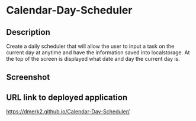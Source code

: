 # Calendar-Day-Scheduler

## Description
Create a daily scheduler that will allow the user to input a task on the current day at anytime and have the information saved into localstorage.
At the top of the screen is displayed what date and day the current day is.

## Screenshot

## URL link to deployed application
https://dmerk2.github.io/Calendar-Day-Scheduler/